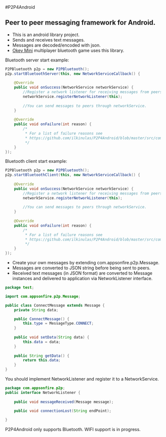 #P2P4Android
## Peer to peer messaging framework for Android.

* This is an android library project.
* Sends and receives text messages.
* Messages are decoded/encoded with json.
* [Okey Mini](https://play.google.com/store/apps/details?id=com.appsonfire.okey) multiplayer bluetooth game uses this library.  

Bluetooth server start example:
```java
P2PBluetooth p2p = new P2PBluetooth();
p2p.startBluetoothServer(this, new NetworkServiceCallback() {
	
	@Override
	public void onSuccess(NetworkService networkService) {
		//Register a network listener for receiving messages from peers.
		networkService.registerNetworkListener(this);
		
		//You can send messages to peers through networkService.
	}
	
	@Override
	public void onFailure(int reason) {
		/*
		 * For a list of failure reasons see 
		 * https://github.com/ilkinulas/P2P4Android/blob/master/src/com/appsonfire/p2p/NetworkServiceCallback.java
		 */
	}
});
```

Bluetooth client start example:
```java
P2PBluetooth p2p = new P2PBluetooth();
p2p.startBluetoothClient(this, new NetworkServiceCallback() {
	
	@Override
	public void onSuccess(NetworkService networkService) {
		//Register a network listener for receiving messages from peers.
		networkService.registerNetworkListener(this);
		
		//You can send messages to peers through networkService.
	}
	
	@Override
	public void onFailure(int reason) {
		/*
		 * For a list of failure reasons see 
		 * https://github.com/ilkinulas/P2P4Android/blob/master/src/com/appsonfire/p2p/NetworkServiceCallback.java
		 */
	}
});
```

* Create your own messages by extending com.appsonfire.p2p.Message. 
* Messages are converted to JSON string before being sent to peers.
* Received text messages (in JSON format) are converted to Message instances and delivered to application via NetworkListener interface.

```java
package test;

import com.appsonfire.p2p.Message;

public class ConnectMessage extends Message {
	private String data;

	public ConnectMessage() {
		this.type = MessageType.CONNECT;
	}
	
	public void setData(String data) {
		this.data = data;
	}
	
	public String getData() {
		return this.data;
	}	
}
```

You should implement NetworkListener and register it to a NetworkService.

```java
package com.appsonfire.p2p;
public interface NetworkListener {
	
	public void messageReceived(Message message);

	public void connectionLost(String endPoint);
	
}
```

P2P4Android only supports Bluetooth. WIFI support is in progress.